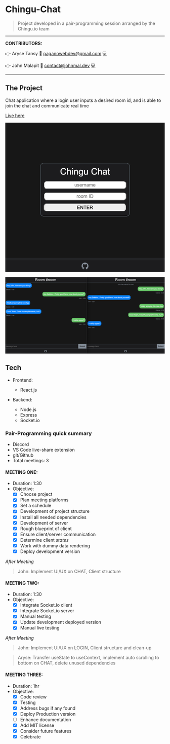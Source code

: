 # Chingu-Chat

> Project developed in a pair-programming session arranged by the Chingu.io team

---

**CONTRIBUTORS:**

:point_right: Aryse Tansy
:e-mail: paganowebdev@gmail.com
:computer:[](https://www.pagano.dev/)

:point_right: John Malapit
:e-mail: contact@johnmal.dev
:computer:[](https://www.johnmal.dev/)

---

## The Project

Chat application where a login user inputs a desired room id, and is able to join the chat and communicate real time

[Live here](https://chingu-chat.herokuapp.com/)

![Image of Login Page](one.png)

![Image of Chat Room](two.png)

## Tech

- Frontend:

  - React.js

- Backend:
  - Node.js
  - Express
  - Socket.io

### Pair-Programming quick summary

- Discord
- VS Code live-share extension
- git/Github
- Total meetings: 3

#### MEETING ONE:

- Duration: 1:30
- Objective:
  - [x] Choose project
  - [x] Plan meeting platforms
  - [x] Set a schedule
  - [x] Development of project structure
  - [x] Install all needed dependencies
  - [x] Development of server
  - [x] Rough blueprint of client
  - [x] Ensure client/server communication
  - [x] Determine client _states_
  - [x] Work with dummy data rendering
  - [x] Deploy development version

_After_ _Meeting_

> John: Implement UI/UX on CHAT, Client structure

#### MEETING TWO:

- Duration: 1:30
- Objective:
  - [x] Integrate Socket.io client
  - [x] Integrate Socket.io server
  - [x] Manual testing
  - [x] Update development deployed version
  - [x] Manual live testing

_After_ _Meeting_

> John: Implement UI/UX on LOGIN, Client structure and clean-up

> Aryse: Transfer useState to useContext, implement auto scrolling to bottom on CHAT, delete unused dependencies

#### MEETING THREE:

- Duration: 1hr
- Objective:
  - [x] Code review
  - [x] Testing
  - [x] Address bugs if any found
  - [x] Deploy Production version
  - [ ] Enhance documentation
  - [x] Add MIT license
  - [x] Consider future features
  - [x] Celebrate
